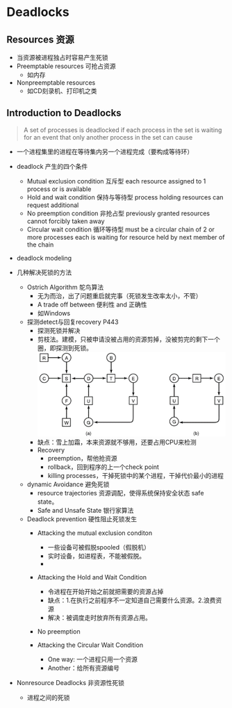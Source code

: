 # Deadlocks
## Resources 资源
- 当资源被进程独占时容易产生死锁
- Preemptable resources 可抢占资源
    - 如内存
- Nonpreemptable resources
    - 如CD刻录机、打印机之类
## Introduction to Deadlocks
> A set of processes is deadlocked if each process in the set is waiting for an event that only another process in the set can cause
- 一个进程集里的进程在等待集内另一个进程完成（要构成等待环）
- deadlock 产生的四个条件
    - Mutual exclusion condition 互斥型
        each resource assigned to 1 process or is available
    - Hold and wait condition 保持与等待型
        process holding resources can request additional
    - No preemption condition 非抢占型
        previously granted resources cannot forcibly taken away
    - Circular wait condition 循环等待型
        must be a circular chain of 2 or more processes each is waiting for resource held by next member of the chain

- deadlock modeling
- 几种解决死锁的方法
    - Ostrich Algorithm 鸵鸟算法
        - 无为而治，出了问题重启就完事（死锁发生改率太小，不管）
        - A trade off between 便利性 and 正确性
        - 如Windows
    - 探测detect与回复recovery P443
        - 探测死锁并解决
        - 剪枝法。建模，只被申请没被占用的资源剪掉，没被剪完的剩下一个圈，即探测到死锁。
        ![error](imgs/Pruning.png)
        - 缺点：雪上加霜，本来资源就不够用，还要占用CPU来检测
        - Recovery
            - preemption，帮他抢资源
            - rollback，回到程序的上一个check point
            - killing processes，干掉死锁中的某个进程，干掉代价最小的进程
    - dynamic Avoidance 避免死锁
        - resource trajectories 资源调配，使得系统保持安全状态 safe state。
        - Safe and Unsafe State 银行家算法
    - Deadlock prevention 硬性阻止死锁发生
        - Attacking the mutual exclusion conditon
            - 一些设备可被假脱spooled（假脱机）
            - 实时设备，如进程表，不能被假脱。
            - 
        - Attacking the Hold and Wait Condition
            - 令进程在开始开始之前就把需要的资源占掉
            - 缺点：1.在执行之前程序不一定知道自己需要什么资源。2.浪费资源
            - 解决：被调度走时放弃所有资源占用。
        - No preemption
            
        - Attacking the Circular Wait Condition
            - One way: 一个进程只用一个资源
            - Another：给所有资源编号
- Nonresource Deadlocks 非资源性死锁
    - 进程之间的死锁